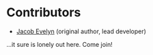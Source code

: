 # Contributors

- [Jacob Evelyn](https://github.com/JacobEvelyn) (original author, lead developer)

...it sure is lonely out here. Come join!
